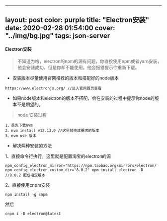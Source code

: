 ---
layout: post
color: purple
title:  "Electron安装"
date:   2020-02-28 01:54:00
cover: "../img/bg.jpg"
tags: json-server
------
#### Electron安装

> 不知道为啥，electron的npm的源有问题，你直接使用npm或者yarn安装，他会安装成功，但是你却不能使用。他会报错提示你重新下载。

- 安装版本尽量使用官网推荐的版本和搭配好的node版本
```
https://www.electronjs.org/ //进入官网首页查看
```
- 如果node版本和electron的版本不搭配，会在安装的过程中提示你node的版本不是期望的。
> node 安装过程
```
1、首先下载nvm 
2、nvm install v12.13.0 //这里替换成要求的版本
3、nvm use 版本
```
- 解决两种安装的方法

1、直接命令行执行，这里就是配置淘宝的electron的源
```
npm_config_electron_mirror="https://npm.taobao.org/mirrors/electron/
npm_config_electron_custom_dir="8.0.2" npm install electron -D
//8.0.2 配成指定版本
```

2、直接使用cnpm安装
```
npm install -g cnpm
```
然后
```
cnpm i -D electron@latest
```

